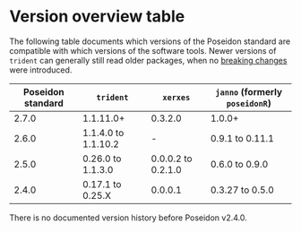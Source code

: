 # Version overview table

The following table documents which versions of the Poseidon standard are compatible with which versions of the software tools. Newer versions of `trident` can generally still read older packages, when no [breaking changes](changelog.md) were introduced.

| Poseidon standard | `trident`           | `xerxes`           | `janno` (formerly `poseidonR`) |
|-------------------|---------------------|--------------------|--------------------------------|
| 2.7.0             | 1.1.11.0+           | 0.3.2.0            | 1.0.0+                         |
| 2.6.0             | 1.1.4.0 to 1.1.10.2 | -                  | 0.9.1 to 0.11.1                |
| 2.5.0             | 0.26.0 to 1.1.3.0   | 0.0.0.2 to 0.2.1.0 | 0.6.0 to 0.9.0                 |
| 2.4.0             | 0.17.1 to 0.25.X    | 0.0.0.1            | 0.3.27 to 0.5.0                |

There is no documented version history before Poseidon v2.4.0.
